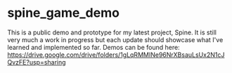 # spine_game_demo
This is a public demo and prototype for my latest project, Spine. It is still very much a work in progress but each update should showcase what I've learned and implemented so far. Demos can be found here:
https://drive.google.com/drive/folders/1gLqRMMINe96NrXBsauLsUx2N1cJQvzFE?usp=sharing
